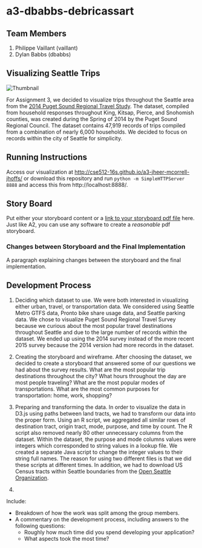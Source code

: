 # a3-dbabbs-debricassart

## Team Members

1. Philippe Vaillant (vaillant)
2. Dylan Babbs (dbabbs)

## Visualizing Seattle Trips

![Thumbnail](thumbnail.png)

For Assignment 3, we decided to visualize trips throughout the Seattle area from the [2014 Puget Sound Regional Travel Study](http://www.psrc.org/data/transportation/travel-surveys/2014-household). The dataset, compiled from household responses throughout King, Kitsap, Pierce, and Snohomish counties, was created during the Spring of 2014 by the Puget Sound Regional Council. The dataset contains 47,919 records of trips compiled from a combination of nearly 6,000 households. We decided to focus on records within the city of Seattle for simplicity.


## Running Instructions

Access our visualization at http://cse512-16s.github.io/a3-jheer-mcorrell-jhoffs/ or download this repository and run `python -m SimpleHTTPServer 8888` and access this from http://localhost:8888/.

## Story Board

Put either your storyboard content or a [link to your storyboard pdf file](storyboard.pdf?raw=true) here. Just like A2, you can use any software to create a *reasonable* pdf storyboard.


### Changes between Storyboard and the Final Implementation

A paragraph explaining changes between the storyboard and the final implementation.


## Development Process

1) Deciding which dataset to use. We were both interested in visualizing either urban, travel, or transportation data. We considered using Seattle Metro GTFS data, Pronto bike share usage data, and Seattle parking data. We chose to visualize Puget Sound Regional Travel Survey because we curious about the most popular travel destinations throughout Seattle and due to the large number of records within the dataset. We ended up using the 2014 survey instead of the more recent 2015 survey because the 2014 version had more records in the dataset.

2) Creating the storyboard and wireframe. After choosing the dataset, we decided to create a storyboard that answered some of our questions we had about the survey results. What are the most popular trip destinations throughout the city? What hours throughout the day are most people traveling? What are the most popular modes of transportations. What are the most common purposes for transportation: home, work, shopping?

3) Preparing and transforming the data. In order to visualize the data in D3.js using paths between land tracts, we had to transform our data into the proper form. Using an R script, we aggregated all similar rows of destination tract, origin tract, mode, purpose, and time by count. The R script also removed nearly 80 other unnecessary columns from the dataset. Within the dataset, the purpose and mode columns values were integers which corresponded to string values in a lookup file. We created a separate Java script to change the integer values to their string full names. The reason for using two different files is that we did these scripts at different times. In addition, we had to download US Census tracts within Seattle boundaries from the [Open Seattle Organization](https://github.com/openseattle/seattle-boundaries/blob/master/data/census-tracts.geojson).

4) 


Include:
- Breakdown of how the work was split among the group members.
- A commentary on the development process, including answers to the following questions:
  - Roughly how much time did you spend developing your application?
  - What aspects took the most time?

